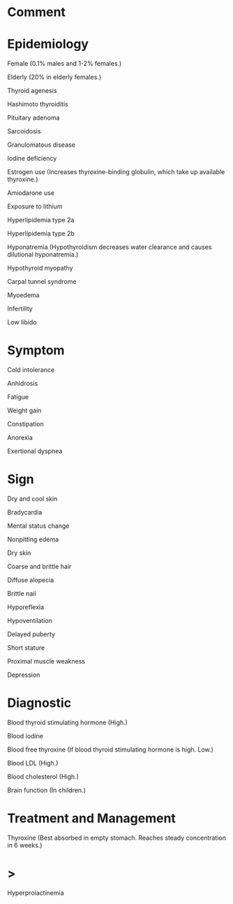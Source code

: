 # Comment

# Epidemiology

Female
(0.1% males and 1-2% females.)

Elderly
(20% in elderly females.)

Thyroid agenesis

Hashimoto thyroiditis

Pituitary adenoma

Sarcoidosis

Granulomatous disease

Iodine deficiency

Estrogen use
(Increases thyroxine-binding globulin, which take up available thyroxine.)

Amiodarone use

Exposure to lithium

Hyperlipidemia type 2a

Hyperlipidemia type 2b

Hyponatremia
(Hypothyroidism decreases water clearance and causes dilutional hyponatremia.)

Hypothyroid myopathy

Carpal tunnel syndrome

Myoedema

Infertility

Low libido

# Symptom

Cold intolerance

Anhidrosis

Fatigue

Weight gain

Constipation

Anorexia

Exertional dyspnea

# Sign

Dry and cool skin

Bradycardia

Mental status change

Nonpitting edema

Dry skin

Coarse and brittle hair

Diffuse alopecia

Brittle nail

Hyporeflexia

Hypoventilation

Delayed puberty

Short stature

Proximal muscle weakness

Depression

# Diagnostic

Blood thyroid stimulating hormone
(High.)

Blood iodine

Blood free thyroxine
(If blood thyroid stimulating hormone is high. Low.)

Blood LDL
(High.)

Blood cholesterol
(High.)

Brain function
(In children.)

# Treatment and Management

Thyroxine
(Best absorbed in empty stomach. Reaches steady concentration in 6 weeks.)

# >

Hyperprolactinemia
